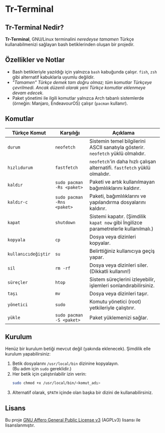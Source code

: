 # Tr-Terminal

## Tr-Terminal Nedir?

**Tr-Terminal**, GNU/Linux terminalini *neredeyse tamamen* Türkçe kullanabilmenizi sağlayan bash betiklerinden oluşan bir projedir.

## Özellikler ve Notlar

- Bash betikleriyle yazıldığı için yalnızca `bash` kabuğunda çalışır. `fish`, `zsh` gibi alternatif kabuklarla uyumlu değildir.  
- *"Tamamen" Türkçe demek tam doğru olmaz; tüm komutlar Türkçeye çevrilmedi. Ancak düzenli olarak yeni Türkçe komutlar eklenmeye devam edecek.*
- Paket yönetimi ile ilgili komutlar yalnızca Arch tabanlı sistemlerde (örneğin: Manjaro, EndeavourOS) çalışır (`pacman` kullanır).

## Komutlar

| Türkçe Komut          | Karşılığı                     | Açıklama |
|------------------------|-------------------------------|----------|
| `durum`                | `neofetch`                    | Sistemin temel bilgilerini ASCII sanatıyla gösterir. `neofetch` yüklü olmalıdır. |
| `hızlıdurum`           | `fastfetch`                   | `neofetch`'in daha hızlı çalışan alternatifi. `fastfetch` yüklü olmalıdır. |
| `kaldır`               | `sudo pacman -Rs <paket>`     | Paketi ve artık kullanılmayan bağımlılıklarını kaldırır. |
| `kaldır-c`             | `sudo pacman -Rns <paket>`    | Paketi, bağımlılıklarını ve yapılandırma dosyalarını kaldırır. |
| `kapat`                | `shutdown`                    | Sistemi kapatır. (Şimdilik `kapat now` gibi İngilizce parametrelerle kullanılmalı.) |
| `kopyala`              | `cp`                          | Dosya veya dizinleri kopyalar. |
| `kullanıcıdeğiştir`    | `su`                          | Belirttiğiniz kullanıcıya geçiş yapar. |
| `sil`                  | `rm -rf`                      | Dosya veya dizinleri siler. (Dikkatli kullanın!) |
| `süreçler`             | `htop`                        | Sistem süreçlerini izleyebilir, işlemleri sonlandırabilirsiniz. |
| `taşı`                 | `mv`                          | Dosya veya dizinleri taşır. |
| `yönetici`             | `sudo`                        | Komutu yönetici (root) yetkileriyle çalıştırır. |
| `yükle`                | `sudo pacman -S <paket>`      | Paket yüklemenizi sağlar. |

## Kurulum

Henüz bir kurulum betiği mevcut değil (yakında eklenecek). Şimdilik elle kurulum yapabilirsiniz:

1. Betik dosyalarını `/usr/local/bin` dizinine kopyalayın.  
   (Bu adım için `sudo` gereklidir.)
2. Her betik için çalıştırılabilir izin verin:
   ```bash
   sudo chmod +x /usr/local/bin/<komut_adı>
   ```
3. Alternatif olarak, `$PATH` içinde olan başka bir dizini de kullanabilirsiniz.

## Lisans

Bu proje [GNU Affero General Public License v3](https://www.gnu.org/licenses/agpl-3.0.html) (AGPLv3) lisansı ile lisanslanmıştır.

